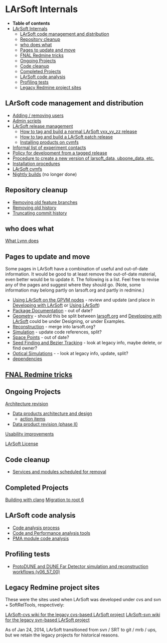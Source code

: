 LArSoft Internals
========================================

-   **Table of contents**
-   [LArSoft Internals](#LArSoft-Internals)
    -   [LArSoft code management and distribution](#LArSoft-code-management-and-distribution)
    -   [Repository cleanup](#Repository-cleanup)
    -   [who does what](#who-does-what)
    -   [Pages to update and move](#Pages-to-update-and-move)
    -   [FNAL Redmine tricks](#FNAL-Redmine-tricks)
    -   [Ongoing Projects](#Ongoing-Projects)
    -   [Code cleanup](#Code-cleanup)
    -   [Completed Projects](#Completed-Projects)
    -   [LArSoft code analysis](#LArSoft-code-analysis)
    -   [Profiling tests](#Profiling-tests)
    -   [Legacy Redmine project sites](#Legacy-Redmine-project-sites)

LArSoft code management and distribution
--------------------------------------------------------------------------------------

-   [Adding / removing users](Adding__removing_users)
-   [Admin scripts](Admin_scripts)
-   [LArSoft release management](LArSoft_release_management)
    -   [How to tag and build a normal LArSoft vxx\_yy\_zz release](How_to_tag_and_build_a_LArSoft_vx_yy_zz_release)
    -   [How to tag and build a LArSoft patch release](How_to_tag_and_build_a_LArSoft_patch_release)
    -   [Installing products on cvmfs](Installing_products_on_cvmfs)
-   [Informal list of experiment contacts](Informal_list_of_experiment_contacts)
-   [Policy for development from a tagged release](Policy_for_development_from_a_tagged_release)
-   [Procedure to create a new version of larsoft\_data, uboone\_data, etc.](Procedure_to_create_a_new_version_of_larsoft_data)
-   [Installation procedures](Installation_procedures)
-   [LArSoft cvmfs](LArSoft_cvmfs)
-   [Nightly builds](Nightly_builds) (no longer done)

Repository cleanup
------------------------------------------

-   [Removing old feature branches](Removing_old_feature_branches)
-   [Removing old history](Removing_old_history)
-   [Truncating commit history](Truncating_commit_history)

who does what
--------------------------------

[What Lynn does](What_Lynn_does)

Pages to update and move
------------------------------------------------------

Some pages in LArSoft have a combination of useful and out-of-date information. It would be good to at least remove the out-of-date material, even better would be to update it. The following is a list. Feel free to revise any of the pages and suggest where they should go. (Note, some information may belong partly on larsoft.org and partly in redmine.)

-   [Using LArSoft on the GPVM nodes](Using_LArSoft_on_the_GPVM_nodes) - review and update (and place in [Developing with LArSoft](Developing_with_LArSoft) or [Using LArSoft](Using_LArSoft))
-   [Package Documentation](Package_Documentation) - out of date?
-   [Geometry](Geometry) - should this be split between [larsoft.org](http://larsoft.org/important-concepts-in-larsoft/geometry/) and [Developing with LArSoft](Developing_with_LArSoft) could be under Designing, or under Examples.
-   [Reconstruction](Reconstruction) - merge into larsoft.org?
-   [Simulation](Simulation) - update code references, split?
-   [Space Points](Space_Points) - out of date?
-   [Seed Finding and Bezier Tracking](/redmine/projects/larsoftsvn/wiki/Seed_Finding_and_Bezier_Tracking) - look at legacy info, maybe delete, or find owner?
-   [Optical Simulations](/redmine/projects/larsoftsvn/wiki/Optical_Simulations) - - look at legacy info, update, split?
-   [dependencies](Dependencies)

[FNAL Redmine tricks](FNAL_Redmine_tricks)
--------------------------------------------------------------------------------------------------

Ongoing Projects
--------------------------------------

[Architecture revision](Architecture_revision)

-   [Data products architecture and design](Data_products_architecture_and_design)
    -   [action items](DataProductsArchitectureActionItems)
-   [Data product revision (phase II)](Data_product_revision_(phase_II))

[Usability improvements](Usability_improvements)

[LArSoft License](LArSoft_License)

Code cleanup
------------------------------

-   [Services and modules scheduled for removal](Services_and_modules_scheduled_for_removal)

Completed Projects
------------------------------------------

[Building with clang](Building_with_clang)
[Migration to root 6](Migration_to_root_6)

LArSoft code analysis
------------------------------------------------

-   [Code analysis process](Code_analysis_process_and_tools)
-   [Code and Performance analysis tools](Code_and_Performance_analysis_tools)
-   [PMA module code analysis](PMA_module_code_analysis)

Profiling tests
------------------------------------

-   [ProtoDUNE and DUNE Far Detector simulation and reconstruction workflows (v06\_57\_00)](ProtoDUNE_and_DUNE_Far_Detector_simulation_and_reconstruction_workflows_(v06_57_00))

Legacy Redmine project sites
--------------------------------------------------------------

These were the sites used when LArSoft was developed under cvs and svn + SoftRelTools, respectively:

[LArSoft-cvs wiki for the legacy cvs-based LArSoft project](/redmine/projects/larsoft-cvs/wiki)
[LArSoft-svn wiki for the legacy svn-based LArSoft project](/redmine/projects/larsoftsvn/wiki)

As of Jan 24, 2014, LArSoft transitioned from svn / SRT to git / mrb / ups, but we retain the legacy projects for historical reasons.
